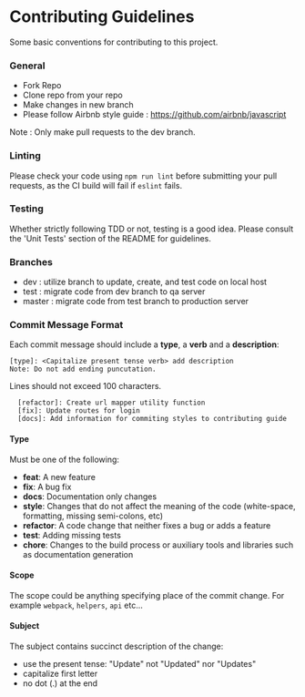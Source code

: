 # Contributing Guidelines

Some basic conventions for contributing to this project.

### General

* Fork Repo
* Clone repo from your repo
* Make changes in new branch
* Please follow Airbnb style guide : https://github.com/airbnb/javascript

Note : Only make pull requests to the dev branch.

### Linting

Please check your code using `npm run lint` before submitting your pull requests, as the CI build will fail if `eslint` fails.

### Testing

Whether strictly following TDD or not, testing is a good idea. Please consult the 'Unit Tests' section of the README for guidelines.

### Branches

* dev : utilize branch to update, create, and test code on local host
* test : migrate code from dev branch to qa server
* master : migrate code from test branch to production server

### Commit Message Format

Each commit message should include a **type**, a **verb** and a **description**:

```
[type]: <Capitalize present tense verb> add description
Note: Do not add ending puncutation.
```

Lines should not exceed 100 characters.

```
  [refactor]: Create url mapper utility function
  [fix]: Update routes for login
  [docs]: Add information for commiting styles to contributing guide
```

#### Type

Must be one of the following:

* **feat**: A new feature
* **fix**: A bug fix
* **docs**: Documentation only changes
* **style**: Changes that do not affect the meaning of the code (white-space, formatting, missing
  semi-colons, etc)
* **refactor**: A code change that neither fixes a bug or adds a feature
* **test**: Adding missing tests
* **chore**: Changes to the build process or auxiliary tools and libraries such as documentation
  generation

#### Scope

The scope could be anything specifying place of the commit change. For example `webpack`,
`helpers`, `api` etc...

#### Subject

The subject contains succinct description of the change:

* use the present tense: "Update" not "Updated" nor "Updates"
* capitalize first letter
* no dot (.) at the end
